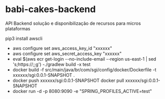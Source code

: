 # babi-cakes-backend
API Backend solução e disponibilização de recursos para micros plataformas


pip3 install awscli 
- aws configure set aws_access_key_id "xxxxxx" 
- aws configure set aws_secret_access_key "xxxxxx" 
- eval $(aws ecr get-login --no-include-email --region us-east-1 | sed 's;https://;;g') -./gradlew build -x test 
- docker build -f src/main/java/br/com/sgi/config/docker/Dockerfile -t xxxxxx/sgi:0.0.1-SNAPSHOT . 
- docker push xxxxxx/sgi:0.0.1-SNAPSHOT docker pull xxxxxx/sgi:0.0.1-SNAPSHOT
- docker run -d -p 8080:9090 -e "SPRING_PROFILES_ACTIVE=test"